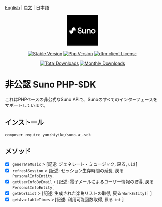 [English](README.md) | [中文](./README-CN.md) | 日本語

<p align="center"><a href="https://sunoai.ai/" target="_blank" rel="noopener noreferrer"><img width="100" src="img.png" alt="suno Logo"></a></p>

<p align="center">
  <a href="https://github.com/YunzhiYike/Suno-SDK/releases"><img src="https://poser.pugx.org/yunzhiyike/suno-ai-sdk/v/stable" alt="Stable Version"></a>
  <a href="https://www.php.net"><img src="https://img.shields.io/badge/php-%3E=8.0-brightgreen.svg?maxAge=2592000" alt="Php Version"></a>
  <a href="https://github.com/YunzhiYike/Suno-SDK/main/LICENSE"><img src="https://img.shields.io/github/license/yunzhiyike/suno-ai-sdk.svg" alt="dtm-client License"></a>
</p>
<p align="center">
  <a href="https://packagist.org/packages/yunzhiyike/suno-ai-sdk"><img src="https://poser.pugx.org/yunzhiyike/suno-ai-sdk/downloads" alt="Total Downloads"></a>
  <a href="https://packagist.org/packages/yunzhiyike/suno-ai-sdk"><img src="https://poser.pugx.org/yunzhiyike/suno-ai-sdk/d/monthly" alt="Monthly Downloads"></a>
</p>

# 非公認 Suno PHP-SDK
これはPHPベースの非公式なSuno APIで、Sunoのすべてのインターフェースをサポートしています。

## インストール

```bash
composer require yunzhiyike/suno-ai-sdk
```

## メソッド
-[x] `generateMusic` > [記述: ジェネレート・ミュージック, 戻る, `uid` ]
-[x] `refreshSession` > [記述: セッション生存時間の延長, 戻る `PersonalInfoEntity` ]
-[x] `getUserInfoByEmail` > [記述: 電子メールによるユーザー情報の取得, 戻る `PersonalInfoEntity` ]
-[x] `getWorkList` > [記述: 生成された楽曲リストの取得, 戻る `WorkEntity[]` ]
-[x] `getAvailableTimes` > [記述: 利用可能回数取得, 戻る  `int` ]
